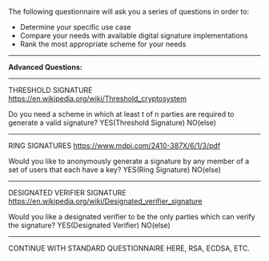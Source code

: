 

The following questionnaire will ask you a series of questions in order to:
* Determine your specific use case
* Compare your needs with available digital signature implementations
* Rank the most appropriate scheme for your needs


***
**Advanced Questions:**

***
THRESHOLD SIGNATURE 
https://en.wikipedia.org/wiki/Threshold_cryptosystem

Do you need a scheme in which at least t of n parties are required to generate a valid signature?
YES(Threshold Signature) NO(else)

***
RING SIGNATURES
https://www.mdpi.com/2410-387X/6/1/3/pdf

Would you like to anonymously generate a signature by any member of a set of users that each have a key?
YES(Ring Signature) NO(else)


***
DESIGNATED VERIFIER SIGNATURE
https://en.wikipedia.org/wiki/Designated_verifier_signature

Would you like a designated verifier to be the only parties which can verify the signature?
YES(Designated Verifier) NO(else)

***
CONTINUE WITH STANDARD QUESTIONNAIRE HERE, RSA, ECDSA, ETC.




